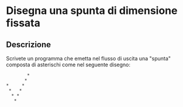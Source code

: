 Disegna una spunta di dimensione fissata
========================================

Descrizione
-----------

Scrivete un programma che emetta nel flusso di uscita una "spunta" composta di
asterischi come nel seguente disegno:

	        *
	       *
	*     *
	 *   *
	  * *
	   *

